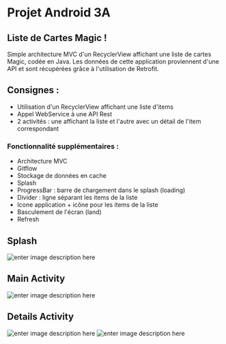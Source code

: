 # Projet Android 3A
## Liste de Cartes Magic !

Simple architecture MVC d'un RecyclerView affichant une liste de cartes Magic, codée en Java. Les données de cette application proviennent d'une API et sont récupérées grâce à l'utilisation de Retrofit.


## Consignes :

 - Utilisation d'un RecyclerView affichant une liste d'items
 - Appel WebService à une API Rest
 - 2 activités : une affichant la liste et l'autre avec un détail de l'item correspondant
 
### Fonctionnalité supplémentaires :
 - Architecture MVC
 - Gitflow
 - Stockage de données en cache
 - Splash
 - ProgressBar : barre de chargement dans le splash (loading)
 - Divider : ligne séparant les items de la liste
 - Icone application + icône pour les items de la liste
 - Basculement de l'écran (land)
 - Refresh

## Splash 
![enter image description here](https://image.noelshack.com/fichiers/2019/13/2/1553639766-1.png)

## Main Activity
![enter image description here](https://image.noelshack.com/fichiers/2019/13/2/1553639766-2.png)

## Details Activity
![enter image description here](https://image.noelshack.com/fichiers/2019/13/2/1553639766-3.png)
![enter image description here](https://image.noelshack.com/fichiers/2019/13/2/1553639766-4.png)
